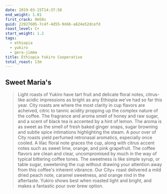 ```yaml
--- 
date: 2019-03-15T14:37:58
end_weight: 1.01
first_crack: 9m58s
guid: 22927605-7c4f-4d55-9d4b-a624e52dcefd
roast_level: C+
start_weight: 1.2
tags: 
  - ethiopia
  - yukiro
  - gera-jimma
title: Ethiopia Yukiro Cooperative
total_roast: 13m
---
```


## Sweet Maria's

> Light roasts of Yukiro have tart fruit and delicate floral notes, citrus-like
> acidic impressions as bright as any Ethiopia we've had so far this year. City
> roasts are where the most clarity in cup flavors are acheived, citric to
> tannic acidity propping up the complex nature of the coffee. The fragrance and
> aroma smell of honey and raw sugar, and a scent of black tea is accented by a
> hint of lemon. The aroma is as sweet as the smell of fresh baked ginger snaps,
> sugar browning and subtle spice intimations highlighting the steam. A pour
> over of City roasts yield perfumed retronasal aromatics, especially once
> cooled. A lilac floral note graces the cup, along with citrus accent notes
> such as sweet lime, orange, and pink grapefruit. The coffee flavors are clean
> and clear, uncompromised by much in the way of typical bittering coffee tones.
> The sweetness is like simple syrup, or table sugar, sweetening the cup without
> drawing your attention away from this coffee's inherent vibrance. Our City+
> roast delivered a mild dried peach note, caramel sweetness, and orange rind in
> the aftertaste. Yukiro shows best when roasted light and bright, and makes a
> fantastic pour over brew option.
